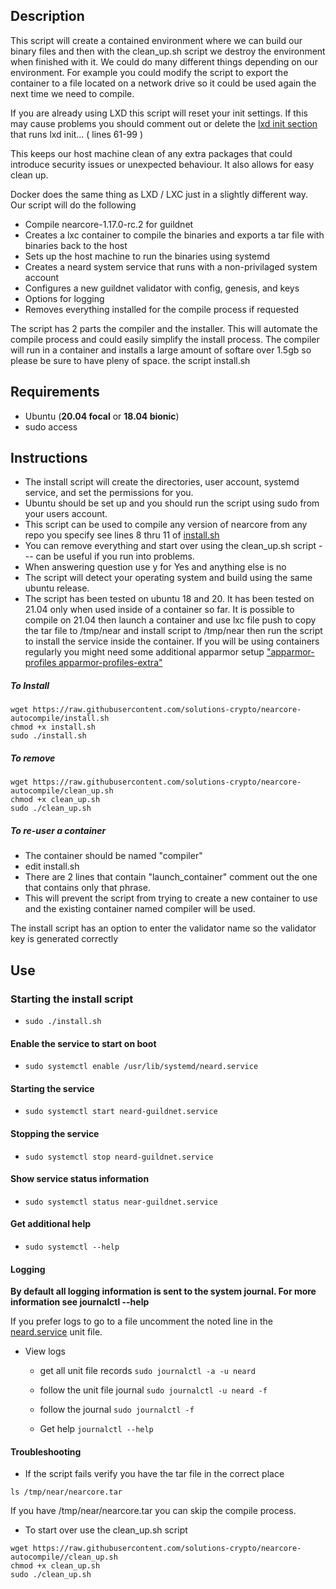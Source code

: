 ## Description

This script will create a contained environment where we can build our binary files and then with the clean_up.sh script we destroy the environment when finished with it. We could do many different things depending on our environment. For example you could modify the script to export the container to a file located on a network drive so it could be used again the next time we need to compile. 

If you are already using LXD this script will reset your init settings. If this may cause problems you should comment out or delete the [lxd init section](https://github.com/solutions-crypto/nearcore-autocompile/blob/main/install.sh#L61) that runs lxd init... ( lines 61-99 )

This keeps our host machine clean of any extra packages that could introduce security issues or unexpected behaviour. It also allows for easy clean up.

Docker does the same thing as LXD / LXC just in a slightly different way. Our script will do the following 

- Compile nearcore-1.17.0-rc.2 for guildnet 
- Creates a lxc container to compile the binaries and exports a tar file with binaries back to the host
- Sets up the host machine to run the binaries using systemd 
- Creates a neard system service that runs with a non-privilaged system account
- Configures a new guildnet validator with config, genesis, and keys
- Options for logging
- Removes everything installed for the compile process if requested

The script has 2 parts the compiler and the installer. This will automate the compile process and could easily simplify the install process. The compiler will run in a container and installs a large amount of softare over 1.5gb so please be sure to have pleny of space.   the script install.sh 

## Requirements

- Ubuntu (**20.04 focal** or **18.04 bionic**) 
- sudo access
    
## Instructions

- The install script will create the directories, user account, systemd service, and set the permissions for you. 
- Ubuntu should be set up and you should run the script using sudo from your users account.
- This script can be used to compile any version of nearcore from any repo you specify see lines 8 thru 11 of [install.sh](https://github.com/solutions-crypto/nearcore-autocompile/install.sh)
- You can remove everything and start over using the clean_up.sh script --- can be useful if you run into problems.
- When answering question use y for Yes and anything else is no
- The script will detect your operating system and build using the same ubuntu release. 
- The script has been tested on ubuntu 18 and 20. It has been tested on 21.04 only when used inside of a container so far. It is possible to compile on 21.04 then launch a container and use lxc file push to copy the tar file to /tmp/near and install script to /tmp/near then run the script to install the service inside the container. If you will be using containers regularly you might need some additional apparmor setup ["apparmor-profiles apparmor-profiles-extra"](https://wiki.debian.org/AppArmor/HowToUse#Enabling_profiles)

##### To Install
```
wget https://raw.githubusercontent.com/solutions-crypto/nearcore-autocompile/install.sh
chmod +x install.sh
sudo ./install.sh
```

##### To remove
```
wget https://raw.githubusercontent.com/solutions-crypto/nearcore-autocompile/clean_up.sh
chmod +x clean_up.sh
sudo ./clean_up.sh
```
##### To re-user a container 
- The container should be named "compiler"
- edit install.sh
- There are 2 lines that contain "launch_container" comment out the one that contains only that phrase. 
- This will prevent the script from trying to create a new container to use and the existing container named compiler will be used.

The install script has an option to enter the validator name so the validator key is generated correctly


## Use

### Starting the install script
- ```sudo ./install.sh```

#### Enable the service to start on boot 
- ```sudo systemctl enable /usr/lib/systemd/neard.service```

#### Starting the service
- ```sudo systemctl start neard-guildnet.service```

#### Stopping the service
- ```sudo systemctl stop neard-guildnet.service```

#### Show service status information
- ```sudo systemctl status near-guildnet.service```

#### Get additional help
- ```sudo systemctl --help```

#### Logging

**By default all logging information is sent to the system journal. For more information see journalctl --help**

If you prefer logs to go to a file uncomment the noted line in the [neard.service](https://raw.githubusercontent.com/solutions-crypto/nearcore-autocompile/neard.service) unit file.


- View logs

    - get all unit file records
    ```sudo journalctl -a -u neard ```  
    
    - follow the unit file journal
    ```sudo journalctl -u neard -f``` 
    
    -  follow the journal
    ```sudo journalctl -f ```
    
    - Get help
    ```journalctl --help```

#### Troubleshooting

- If the script fails verify you have the tar file in the correct place
```
ls /tmp/near/nearcore.tar
```

If you have /tmp/near/nearcore.tar you can skip the compile process. 

- To start over use the clean_up.sh script
```
wget https://raw.githubusercontent.com/solutions-crypto/nearcore-autocompile//clean_up.sh
chmod +x clean_up.sh
sudo ./clean_up.sh
```
